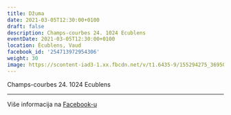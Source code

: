 ```yaml
---
title: Džuma
date: 2021-03-05T12:30:00+0100
draft: false
description: Champs-courbes 24. 1024 Ecublens
eventDate: 2021-03-05T12:30:00+0100
location: Écublens, Vaud
facebook_id: '254713972954306'
weight: 30
image: https://scontent-iad3-1.xx.fbcdn.net/v/t1.6435-9/155294275_3695079563921169_4909597834044538694_n.jpg?_nc_cat=101&ccb=1-7&_nc_sid=9e60e4&_nc_ohc=XIoDKpsn_1wQ7kNvwH5jI59&_nc_oc=Adn3q9BEdxwuszpP66dxYjeK7MDuy312UZJdABW-1t2t7FUiUU_A8A47jtYhMoyoi1k&_nc_zt=23&_nc_ht=scontent-iad3-1.xx&edm=ABTKTjYEAAAA&_nc_gid=syox-scp-aEzdXpUSjl9rA&_nc_tpa=Q5bMBQF6IDqzuxtub9JscMHT5rZ7K_yVYxK2qSn3XIlk6HKhljsQujQCDMMRfOWXjx01t1Owmp4JdT3cbA&oh=00_AfcnnyTL0IcXabge0chMqK5beWmTWwbdJPAFS9DPzbSBdQ&oe=692260DB
---
```


Champs-courbes 24. 1024 Ecublens

---

Više informacija na [Facebook-u](https://facebook.com/events/254713972954306)